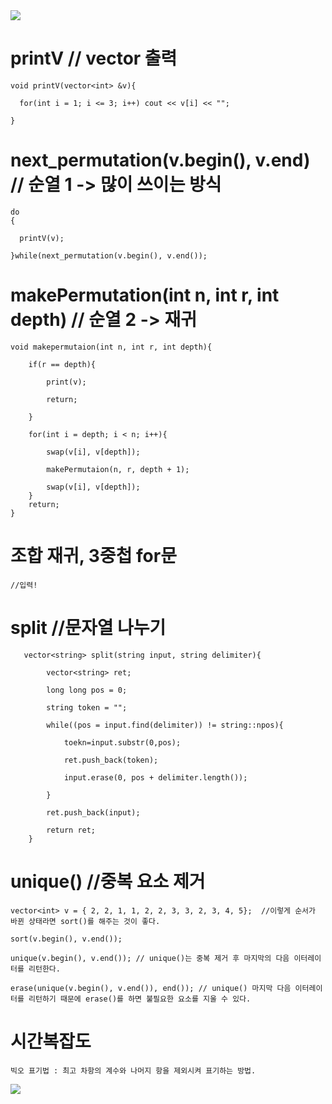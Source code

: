 
<img src="https://capsule-render.vercel.app/api?type=waving&transparent&color=0096FF&height=100&section=header&text=Algorithm_Study&fontSize=90&fontColor=72FFFF" />



# printV // vector 출력

    void printV(vector<int> &v){

      for(int i = 1; i <= 3; i++) cout << v[i] << "";

    }


# next_permutation(v.begin(), v.end) // 순열 1 -> 많이 쓰이는 방식

    do
    {
    
      printV(v);
      
    }while(next_permutation(v.begin(), v.end());

# makePermutation(int n, int r, int depth) // 순열 2 -> 재귀

    void makepermutaion(int n, int r, int depth){
    
        if(r == depth){
        
            print(v);
            
            return;
            
        }
        
        for(int i = depth; i < n; i++){
        
            swap(v[i], v[depth]);
            
            makePermutaion(n, r, depth + 1);
            
            swap(v[i], v[depth]);
        }
        return;
    }
    
    
    
    
# 조합 재귀, 3중첩 for문
  
    //입력!
  
  
  
  
# split //문자열 나누기

       vector<string> split(string input, string delimiter){

            vector<string> ret;

            long long pos = 0;

            string token = "";    

            while((pos = input.find(delimiter)) != string::npos){

                toekn=input.substr(0,pos);

                ret.push_back(token);

                input.erase(0, pos + delimiter.length());

            }

            ret.push_back(input);

            return ret;
        }
        
        
# unique() //중복 요소 제거

    vector<int> v = { 2, 2, 1, 1, 2, 2, 3, 3, 2, 3, 4, 5};  //이렇게 순서가 바뀐 상태라면 sort()를 해주는 것이 좋다.
    
    sort(v.begin(), v.end());
    
    unique(v.begin(), v.end()); // unique()는 중복 제거 후 마지막의 다음 이터레이터를 리턴한다.
    
    erase(unique(v.begin(), v.end()), end()); // unique() 마지막 다음 이터레이터를 리턴하기 때문에 erase()를 하면 불필요한 요소를 지울 수 있다.
    
    


# 시간복잡도
    
    빅오 표기법 : 최고 차항의 계수와 나머지 항을 제외시켜 표기하는 방법.
    
   <img src="https://img1.daumcdn.net/thumb/R1280x0/?scode=mtistory2&fname=https%3A%2F%2Fblog.kakaocdn.net%2Fdn%2Fs0pox%2Fbtq6Mbphdwr%2Fs5K0D58hi5hiSrBuxmHHwk%2Fimg.png">

